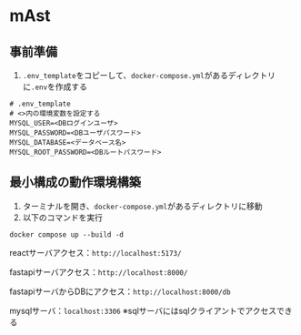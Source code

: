 # mAst

## 事前準備

1. `.env_template`をコピーして、`docker-compose.yml`があるディレクトリに`.env`を作成する
```
# .env_template
# <>内の環境変数を設定する
MYSQL_USER=<DBログインユーザ>
MYSQL_PASSWORD=<DBユーザパスワード>
MYSQL_DATABASE=<データベース名>
MYSQL_ROOT_PASSWORD=<DBルートパスワード>
```

## 最小構成の動作環境構築

1. ターミナルを開き、`docker-compose.yml`があるディレクトリに移動
2. 以下のコマンドを実行
```
docker compose up --build -d
```

reactサーバアクセス：`http://localhost:5173/`

fastapiサーバアクセス：`http://localhost:8000/`

fastapiサーバからDBにアクセス：`http://localhost:8000/db`

mysqlサーバ：`localhost:3306`
※sqlサーバにはsqlクライアントでアクセスできる
